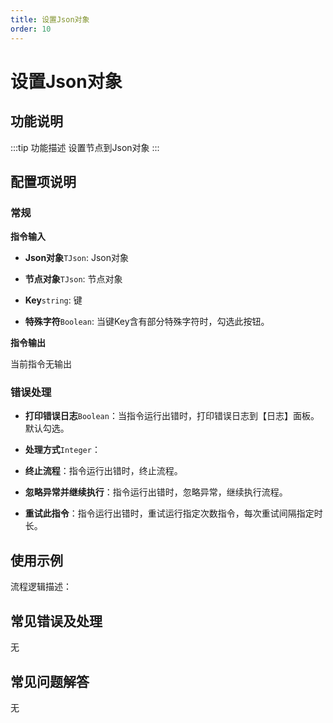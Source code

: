 ```yaml
---
title: 设置Json对象
order: 10
---
```


# 设置Json对象

## 功能说明

:::tip 功能描述
设置节点到Json对象
:::

## 配置项说明

### 常规

**指令输入**

- **Json对象**`TJson`: Json对象

- **节点对象**`TJson`: 节点对象

- **Key**`string`: 键

- **特殊字符**`Boolean`: 当键Key含有部分特殊字符时，勾选此按钮。


**指令输出**

当前指令无输出

### 错误处理

- **打印错误日志**`Boolean`：当指令运行出错时，打印错误日志到【日志】面板。默认勾选。

- **处理方式**`Integer`：

 - **终止流程**：指令运行出错时，终止流程。

 - **忽略异常并继续执行**：指令运行出错时，忽略异常，继续执行流程。

 - **重试此指令**：指令运行出错时，重试运行指定次数指令，每次重试间隔指定时长。

## 使用示例

流程逻辑描述：

## 常见错误及处理

无

## 常见问题解答

无

